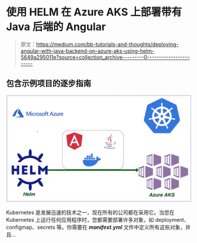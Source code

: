 # 使用 HELM 在 Azure AKS 上部署带有 Java 后端的 Angular

> 原文：<https://medium.com/bb-tutorials-and-thoughts/deploying-angular-with-java-backend-on-azure-aks-using-helm-5649a295011e?source=collection_archive---------0----------------------->

## 包含示例项目的逐步指南

![](img/4c77e80b1d12c30b56c7d1c95ee71164.png)

Kubernetes 是发展迅速的技术之一，现在所有的公司都在采用它。当您在 Kubernetes 上运行任何应用程序时，您都需要部署许多对象，如 deployment、configmap、secrets 等。你需要在 ***manifest.yml*** 文件中定义所有这些对象，并且…